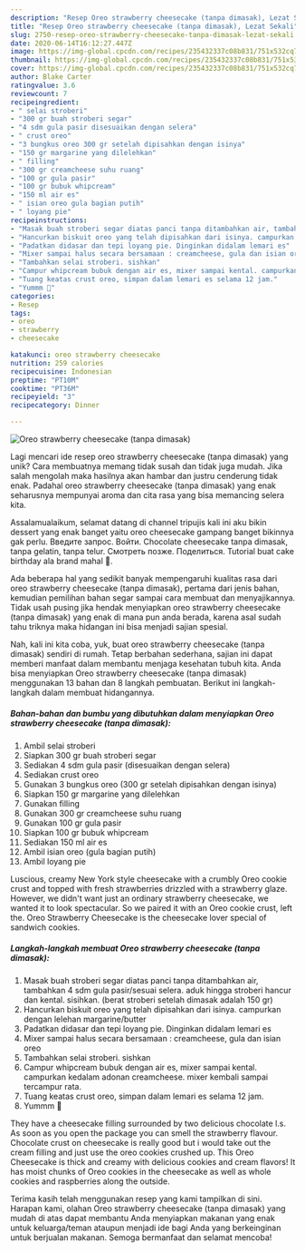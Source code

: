 ```yaml
---
description: "Resep Oreo strawberry cheesecake (tanpa dimasak), Lezat Sekali"
title: "Resep Oreo strawberry cheesecake (tanpa dimasak), Lezat Sekali"
slug: 2750-resep-oreo-strawberry-cheesecake-tanpa-dimasak-lezat-sekali
date: 2020-06-14T16:12:27.447Z
image: https://img-global.cpcdn.com/recipes/235432337c08b831/751x532cq70/oreo-strawberry-cheesecake-tanpa-dimasak-foto-resep-utama.jpg
thumbnail: https://img-global.cpcdn.com/recipes/235432337c08b831/751x532cq70/oreo-strawberry-cheesecake-tanpa-dimasak-foto-resep-utama.jpg
cover: https://img-global.cpcdn.com/recipes/235432337c08b831/751x532cq70/oreo-strawberry-cheesecake-tanpa-dimasak-foto-resep-utama.jpg
author: Blake Carter
ratingvalue: 3.6
reviewcount: 7
recipeingredient:
- " selai stroberi"
- "300 gr buah stroberi segar"
- "4 sdm gula pasir disesuaikan dengan selera"
- " crust oreo"
- "3 bungkus oreo 300 gr setelah dipisahkan dengan isinya"
- "150 gr margarine yang dilelehkan"
- " filling"
- "300 gr creamcheese suhu ruang"
- "100 gr gula pasir"
- "100 gr bubuk whipcream"
- "150 ml air es"
- " isian oreo gula bagian putih"
- " loyang pie"
recipeinstructions:
- "Masak buah stroberi segar diatas panci tanpa ditambahkan air, tambahkan 4 sdm gula pasir/sesuai selera. aduk hingga stroberi hancur dan kental. sisihkan. (berat stroberi setelah dimasak adalah 150 gr)"
- "Hancurkan biskuit oreo yang telah dipisahkan dari isinya. campurkan dengan lelehan margarine/butter"
- "Padatkan didasar dan tepi loyang pie. Dinginkan didalam lemari es"
- "Mixer sampai halus secara bersamaan : creamcheese, gula dan isian oreo"
- "Tambahkan selai stroberi. sishkan"
- "Campur whipcream bubuk dengan air es, mixer sampai kental. campurkan kedalam adonan creamcheese. mixer kembali sampai tercampur rata."
- "Tuang keatas crust oreo, simpan dalam lemari es selama 12 jam."
- "Yummm 🥰"
categories:
- Resep
tags:
- oreo
- strawberry
- cheesecake

katakunci: oreo strawberry cheesecake 
nutrition: 259 calories
recipecuisine: Indonesian
preptime: "PT10M"
cooktime: "PT36M"
recipeyield: "3"
recipecategory: Dinner

---
```



![Oreo strawberry cheesecake (tanpa dimasak)](https://img-global.cpcdn.com/recipes/235432337c08b831/751x532cq70/oreo-strawberry-cheesecake-tanpa-dimasak-foto-resep-utama.jpg)

Lagi mencari ide resep oreo strawberry cheesecake (tanpa dimasak) yang unik? Cara membuatnya memang tidak susah dan tidak juga mudah. Jika salah mengolah maka hasilnya akan hambar dan justru cenderung tidak enak. Padahal oreo strawberry cheesecake (tanpa dimasak) yang enak seharusnya mempunyai aroma dan cita rasa yang bisa memancing selera kita.

Assalamualaikum, selamat datang di channel tripujis kali ini aku bikin dessert yang enak banget yaitu oreo cheesecake gampang banget bikinnya gak perlu. Введите запрос. Войти. Chocolate cheesecake tanpa dimasak, tanpa gelatin, tanpa telur. Смотреть позже. Поделиться. Tutorial buat cake birthday ala brand mahal 🤪.

Ada beberapa hal yang sedikit banyak mempengaruhi kualitas rasa dari oreo strawberry cheesecake (tanpa dimasak), pertama dari jenis bahan, kemudian pemilihan bahan segar sampai cara membuat dan menyajikannya. Tidak usah pusing jika hendak menyiapkan oreo strawberry cheesecake (tanpa dimasak) yang enak di mana pun anda berada, karena asal sudah tahu triknya maka hidangan ini bisa menjadi sajian spesial.


Nah, kali ini kita coba, yuk, buat oreo strawberry cheesecake (tanpa dimasak) sendiri di rumah. Tetap berbahan sederhana, sajian ini dapat memberi manfaat dalam membantu menjaga kesehatan tubuh kita. Anda bisa menyiapkan Oreo strawberry cheesecake (tanpa dimasak) menggunakan 13 bahan dan 8 langkah pembuatan. Berikut ini langkah-langkah dalam membuat hidangannya.

<!--inarticleads1-->

##### Bahan-bahan dan bumbu yang dibutuhkan dalam menyiapkan Oreo strawberry cheesecake (tanpa dimasak):

1. Ambil  selai stroberi
1. Siapkan 300 gr buah stroberi segar
1. Sediakan 4 sdm gula pasir (disesuaikan dengan selera)
1. Sediakan  crust oreo
1. Gunakan 3 bungkus oreo (300 gr setelah dipisahkan dengan isinya)
1. Siapkan 150 gr margarine yang dilelehkan
1. Gunakan  filling
1. Gunakan 300 gr creamcheese suhu ruang
1. Gunakan 100 gr gula pasir
1. Siapkan 100 gr bubuk whipcream
1. Sediakan 150 ml air es
1. Ambil  isian oreo (gula bagian putih)
1. Ambil  loyang pie


Luscious, creamy New York style cheesecake with a crumbly Oreo cookie crust and topped with fresh strawberries drizzled with a strawberry glaze. However, we didn&#39;t want just an ordinary strawberry cheesecake, we wanted it to look spectacular. So we paired it with an Oreo cookie crust, left the. Oreo Strawberry Cheesecake is the cheesecake lover special of sandwich cookies. 

<!--inarticleads2-->

##### Langkah-langkah membuat Oreo strawberry cheesecake (tanpa dimasak):

1. Masak buah stroberi segar diatas panci tanpa ditambahkan air, tambahkan 4 sdm gula pasir/sesuai selera. aduk hingga stroberi hancur dan kental. sisihkan. (berat stroberi setelah dimasak adalah 150 gr)
1. Hancurkan biskuit oreo yang telah dipisahkan dari isinya. campurkan dengan lelehan margarine/butter
1. Padatkan didasar dan tepi loyang pie. Dinginkan didalam lemari es
1. Mixer sampai halus secara bersamaan : creamcheese, gula dan isian oreo
1. Tambahkan selai stroberi. sishkan
1. Campur whipcream bubuk dengan air es, mixer sampai kental. campurkan kedalam adonan creamcheese. mixer kembali sampai tercampur rata.
1. Tuang keatas crust oreo, simpan dalam lemari es selama 12 jam.
1. Yummm 🥰


They have a cheesecake filling surrounded by two delicious chocolate l.s. As soon as you open the package you can smell the strawberry flavour. Chocolate crust on cheesecake is really good but i would take out the cream filling and just use the oreo cookies crushed up. This Oreo Cheesecake is thick and creamy with delicious cookies and cream flavors! It has moist chunks of Oreo cookies in the cheesecake as well as whole cookies and raspberries along the outside. 

Terima kasih telah menggunakan resep yang kami tampilkan di sini. Harapan kami, olahan Oreo strawberry cheesecake (tanpa dimasak) yang mudah di atas dapat membantu Anda menyiapkan makanan yang enak untuk keluarga/teman ataupun menjadi ide bagi Anda yang berkeinginan untuk berjualan makanan. Semoga bermanfaat dan selamat mencoba!
